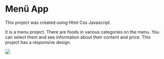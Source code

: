 <h1>Menü App</h1>

This project was created using 
Html
Css 
Javascript.

 It is a menu project.
 There are foods in various categories on the menu. You can select them and see information about their content and price. 
 This project has a responsive design.
 </br>

 ![](menu.gif)
